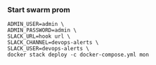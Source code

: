 ###  Start swarm prom





 

```shell
ADMIN_USER=admin \
ADMIN_PASSWORD=admin \
SLACK_URL=hook url \
SLACK_CHANNEL=devops-alerts \
SLACK_USER=devops-alerts \
docker stack deploy -c docker-compose.yml mon
```

